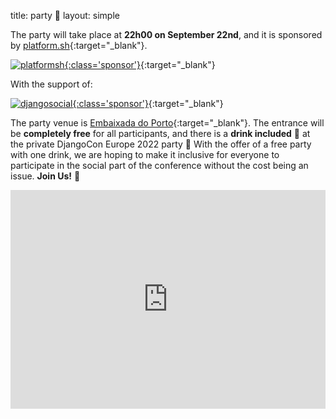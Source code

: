 title: party 🎉
layout: simple

The party will take place at **22h00 on September 22nd**, and it is sponsored by [platform.sh](https://platform.sh/){:target="_blank"}.

[![platformsh](/static/images/sponsors/platformsh.png){:class='sponsor'}](https://platform.sh/){:target="_blank"} 

With the support of:

[![djangosocial](/static/images/sponsors/djangosocial.png){:class='sponsor'}](https://django.social/){:target="_blank"}

The party venue is [Embaixada do Porto](https://goo.gl/maps/KP2wdvfo8BDca4vQ8){:target="_blank"}. The entrance will be **completely free** for all participants, and there is a **drink included** 🍻 at the private DjangoCon Europe 2022 party 🍾 With the offer of a free party with one drink, we are hoping to make it inclusive for everyone to participate in the social part of the conference without the cost being an issue. **Join Us!** 🥳

<iframe width="100%" height="350" id="gmap_canvas" src="https://maps.google.com/maps?q=Embaixada%20do%20Porto&t=&z=14&ie=UTF8&iwloc=&output=embed" frameborder="0" scrolling="no" marginheight="0" marginwidth="0" class="mb-3"></iframe>
